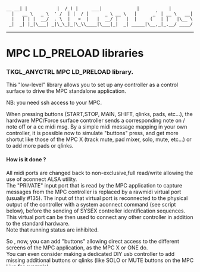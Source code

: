     __ __| |           |  /_) |     ___|             |           |
      |   __ \   _ \  ' /  | |  / |      _ \ __ \   |      _` | __ \   __|
      |   | | |  __/  . \  |   <  |   |  __/ |   |  |     (   | |   |\__ \
     _|  _| |_|\___| _|\_\_|_|\_\\____|\___|_|  _| _____|\__,_|_.__/ ____/
 
-----------------------------------------------------------------------------
# MPC LD_PRELOAD libraries


###	TKGL_ANYCTRL MPC LD_PRELOAD library.

This "low-level" library allows you to set up any controller as a control surface to drive the MPC standalone application. 

NB: you need ssh access to your MPC.

When pressing buttons  (START,STOP, MAIN, SHIFT, qlinks, pads, etc...), the hardware MPC/Force surface controller sends a corresponding note on / note off or a cc  midi msg.
By a simple midi message mapping in your own controller, it is possible now to simulate "buttons" press, and get more shortut like those of the MPC X 
(track mute, pad mixer, solo, mute, etc...) or to add more pads or qlinks. 

#### How is it done ?

All midi ports are changed back to non-exclusive,full read/write allowing the use of aconnect ALSA utility.   
The "PRIVATE" input port that is read by the MPC application to capture messages from the MPC controller is replaced by a rawmidi virtual port (usually #135). 
The input of that virtual port is reconnected to the physical output of the controller with a system aconnect command (see script below), before the sending of
SYSEX controller identification sequences.  This virtual port can be then used to connect any other controller in addition to the standard hardware.  
Note that running status are inhibited.

So , now, you can add "buttons" allowing direct access to the different screens of the MPC application, as the MPC X or ONE do.  
You can even consider making a dedicated DIY usb controller to add missing additional buttons or qlinks (like SOLO or MUTE buttons on the MPC Live for example).

#### Quick setup

Copy the tkgl_anyctrl.so library on a usb stick of a smartcard.
The "ANYCTRL_NAME" can contains a string / substring matching the name of the midi controller you want to use to simulate a MPC controller.   
To avoid crashes due to infinite loops, that controller will be disabled from the MPC application point of view, so you will not see it anymore in midi devices. 
If that variable is not defined, the application will start as usual, but will still use virtual ports in place of hardware ports.
You can retrieve the name of your midi controller with a "aconnect -l | grep client" command.
If you do this in an ssh session manually, don't forget to stop the MPC application with a "systemctl stop inmusic-mpc" command.

Example (after a fresh boot) : 

	# systemctl stop inmusic-mpc"

	# aconnect -l | grep client
	client 0: 'System' [type=kernel]
	client 20: 'MPC Live Controller' [type=kernel,card=1]
	client 24: 'KIKPAD' [type=kernel,card=2]
	client 130: 'Virtual MIDI Output 1 Input' [type=user,pid=265]
	client 131: 'Virtual MIDI Output 2 Input' [type=user,pid=265]
	client 132: 'Virtual MIDI Input 1 Output' [type=user,pid=265]
	client 133: 'Virtual MIDI Input 2 Output' [type=user,pid=265]
	
	# export ANYCTRL_NAME="KIKPAD";LD_PRELOAD=/media/tkgl/mpcroot/root/preload_libs/tkgl_anyctrl.so /usr/bin/MPC
	MPC 2.9.0
	------------------------------------
	TKGL_ANYCTRL V1.0 by the KikGen Labs
	------------------------------------
	(tkgl_anyctrl) MPC card id hw:1 found
	(tkgl_anyctrl) MPC Private port is hw:1,0,1
	(tkgl_anyctrl) MPC Public port is hw:1,0,0
	(tkgl_anyctrl) First virtual seq client available address is 135
	(tkgl_anyctrl) KIKPAD connect port is 24:0
	(tkgl_anyctrl) Port creation was already disabled for : KIKPAD
	**** Audio 44100Hz; 2-in; 6-out; 128sample buffer
	**** Warning: inefficient input path: hardware=2 filter=4
	**** Warning: inefficient output path: hardware=6 filter=8
	ButtonStates reply from firmware: {0,0,0,0}
	(tkgl_anyctrl) Port creation disabled for : Client-136 Virtual RawMIDI
	(tkgl_anyctrl) Port creation disabled for : Client-137 Virtual RawMIDI
	(tkgl_anyctrl) Port creation disabled for : Client-135 Virtual RawMIDI


#### Make

You need to setup a 2.30 glibc to incompatibility issues and undefined symbols when using LD_PRELOAD.  The best option is to build  chroot system dedicated for that.   Usually you will cross compile with "arm-linux-gnueabihf-gcc tkgl_anyctrl.c -o tkgl_anyctrl.so -shared -fPIC -ldl" 

You can also use the "tkgl_anyctrl" module of the tkgl_bootstrap (under construction).
